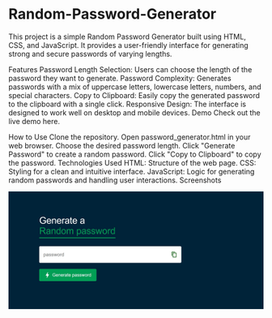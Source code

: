 # Random-Password-Generator
This project is a simple Random Password Generator built using HTML, CSS, and JavaScript. It provides a user-friendly interface for generating strong and secure passwords of varying lengths.

Features
Password Length Selection: Users can choose the length of the password they want to generate.
Password Complexity: Generates passwords with a mix of uppercase letters, lowercase letters, numbers, and special characters.
Copy to Clipboard: Easily copy the generated password to the clipboard with a single click.
Responsive Design: The interface is designed to work well on desktop and mobile devices.
Demo
Check out the live demo here.

How to Use
Clone the repository.
Open password_generator.html in your web browser.
Choose the desired password length.
Click "Generate Password" to create a random password.
Click "Copy to Clipboard" to copy the password.
Technologies Used
HTML: Structure of the web page.
CSS: Styling for a clean and intuitive interface.
JavaScript: Logic for generating random passwords and handling user interactions.
Screenshots

<img src="password generator screenshot.jpg" alt="screenshot">
